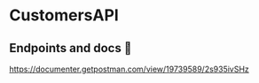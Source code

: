 # CustomersAPI

## Endpoints and docs 🎯

https://documenter.getpostman.com/view/19739589/2s935ivSHz
